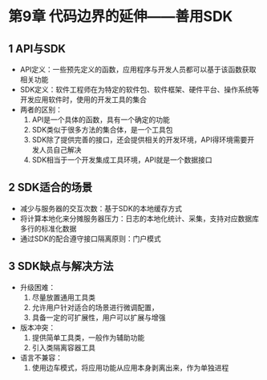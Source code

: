 # 第9章 代码边界的延伸——善用SDK

## 1 API与SDK

- API定义：一些预先定义的函数，应用程序与开发人员都可以基于该函数获取相关功能
- SDK定义：软件工程师在为特定的软件包、软件框架、硬件平台、操作系统等开发应用软件时，使用的开发工具的集合
- 两者的区别：
    1. API是一个具体的函数，具有一个确定的功能
    2. SDK类似于很多方法的集合体，是一个工具包
    3. SDK除了提供完善的接口，还会提供相关的开发环境，API得环境需要开发人员自己解决
    4. SDK相当于一个开发集成工具环境，API就是一个数据接口
  
## 2 SDK适合的场景

- 减少与服务器的交互次数：基于SDK的本地缓存方式
- 将计算本地化来分摊服务器压力：日志的本地化统计、采集，支持对应数据库多行的标准化数据
- 通过SDK的配合遵守接口隔离原则：门户模式

## 3 SDK缺点与解决方法

- 升级困难：
    1. 尽量放置通用工具类
    2. 允许用户针对适合的场景进行微调配置，
    3. 具备一定的可扩展性，用户可以扩展与增强
- 版本冲突：
    1. 提供简单工具类，一般作为辅助功能
    2. 引入类隔离容器工具
- 语言不兼容：
    1. 使用边车模式，将应用功能从应用本身剥离出来，作为单独进程
